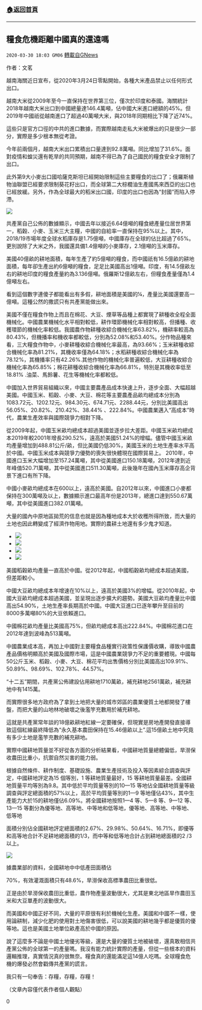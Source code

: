 ###  [:house:返回首頁](https://github.com/ourhimalayas/txt)
---

## 糧食危機距離中國真的還遠嗎
`2020-03-30 18:03 GM06` [轉載自GNews](https://gnews.org/zh-hant/157508/)

作者：文茗

越南海關近日宣布，從2020年3月24日零點開始，各種大米產品禁止以任何形式出口。

越南大米從2009年至今一直保持在世界第三位，僅次於印度和泰國。海關統計2018年越南大米出口到中國總量達146.4萬噸，佔中國大米進口總額的45%。但2019年中國祇從越南進口了超過40萬噸大米，與2018年同期相比下降了近74%。

這些只是官方口徑的中共的進口數據，而實際越南走私大米被爆出的只是很少一部分，實際是多少根本無從考證。

今年前兩個月，越南大米出口累積出口量達到92.8萬噸。同比增加了31.6%。面對疫情和蝗災還有乾旱的共同預期，越南不得已為了自己國民的糧食安全才限制了出口。

此外第9大小麥出口國哈薩克斯坦已經開始限制這些主要糧食的出口了；俄羅斯植物油聯盟已經要求限制葵花籽出口，而全球第二大棕櫚油生產國馬來西亞的出口也已經放緩。另外，作為全球最大的稻米出口國，印度的出口也因為“封國”而陷入停滯。

![](https://s3-ap-northeast-1.amazonaws.com/news.guo.offload.media/wp-content/uploads/2020/03/30180722/999.png)

共產黨自己公佈的數據顯示，中國去年以接近6.64億噸的糧食總產量位居世界第一，稻穀、小麥、玉米三大主糧，中國的自給率一直保持在95%以上。其中，2018/19市場年度全球水稻庫存是1.75億噸，中國庫存在全球的佔比超過了65%。更別說除了大米之外，我國還具備1.4億噸的小麥庫存，2.1億噸的玉米庫存。

美國40億畝的耕地面積，每年生產了約5億噸的糧食，而中國祇有16.5億畝的耕地面積，每年卻生產出約6億噸的糧食，足足比美國高出1億噸。印度，有14.5億畝左右的耕地印度的糧食產量約為3.136億噸。俄羅斯12億畝左右，但糧食產量僅為1.4億噸左右。

看到這個數字連傻子都能看出有多假，耕地面積是美國的¼，產量比美國還要高一億噸。這種公然的撒謊只有共產黨能做出來。

美國不僅在糧食作物上而且在棉花、大豆、煙草等品種上都實現了耕種收全程全面機械化。中國農業機械化水平相對較低，耕作環節機械化率相對較高，但播種、收穫環節的機械化率較低。我國農作物耕種收綜合機械化率63.82%，機耕率較高為80.43%，但機播率和機收率都較低，分別為52.08%和53.40%。分作物品種來看，三大糧食作物中，小麥耕種收綜合機械化率最高，為93.66%；玉米耕種收綜合機械化率為81.21%，其機收率僅為64.18%；水稻耕種收綜合機械化率為78.12%，其機播率只有42.26%.其他作物的機械化率普遍較低，大豆耕種收綜合機械化率為65.85%；棉花耕種收綜合機械化率為66.81%，特別是其機收率低至18.81% .油菜、馬鈴薯、花生等機械化率都較低。

中國加入世界貿易組織以來，中國主要農產品成本快速上升，逐步全面、大幅超越美國。中國玉米、稻穀、小麥、大豆、棉花等主要農產品畝均總成本分別為1083.72元、1202.12元、984.30元、674.71元、2288.44元，分別比美國高出56.05%、20.82%、210.42%、38.44% 、222.84%。中國農業邁入“高成本”時代，農業生產效率與國際競爭力相對下降。

從2009年起，中國玉米畝均總成本超過美國並逐步拉大差距。中國玉米畝均總成本2019年較2001年增長290.52%，遠高於美國51.24%的增幅。儘管中國玉米畝均產量增加到488.81公斤/畝，但比美國仍低30%，美國玉米的土地生產率水平高於中國。中國玉米成本與競爭力優勢的喪失很快體現在國際貿易上。 2010年，中國進口玉米大幅增加至157.24萬噸，其中從美國進口150.18萬噸，2012年達到近年峰值520.71萬噸，其中從美國進口511.30萬噸，此後幾年在國內玉米庫存高企背景下進口有所下降。

中國小麥畝均總成本在600以上，遠高於美國。自2012年以來，中國進口小麥都保持在300萬噸及以上，數據顯示進口最高年份是2013年，總進口達到550.67萬噸，其中從美國進口382.01萬噸。

大量的國內中原地區拋荒的信息也就是因為種地成本大於收穫所得所致，而大量的土地也因此轉變成了經濟作物用地。實際的農耕土地還有多少鬼才知道。

- ![](https://s3-ap-northeast-1.amazonaws.com/news.guo.offload.media/wp-content/uploads/2020/03/30180709/985.jpg)
- ![](https://s3-ap-northeast-1.amazonaws.com/news.guo.offload.media/wp-content/uploads/2020/03/30180654/986.jpg)
- ![](https://s3-ap-northeast-1.amazonaws.com/news.guo.offload.media/wp-content/uploads/2020/03/30180520/987.jpg)
- ![](https://s3-ap-northeast-1.amazonaws.com/news.guo.offload.media/wp-content/uploads/2020/03/30180504/988.jpg)


美國稻穀畝均產量一直高於中國。從2012年起，中國稻穀畝均總成本超過美國，但差距較小。

中國大豆畝均總成本年增速在10%以上，遠高於美國3%的增幅。從2010年起，中國大豆畝均總成本超過美國，並呈現出逐步擴大的趨勢。美國大豆畝均產量比中國高出54.90%，土地生產率長期高於中國。中國大豆進口已逐年攀升至目前的8000多萬噸80%的大豆依賴進口。

中國棉花畝均產量比美國高75%，但畝均總成本高出222.84%。中國棉花進口在2012年達到波峰為513萬噸。

中國農業成本高，再加上中國對主要糧食品種實行政策性保護價收購，導致中國農產品價格明顯高於美國及國際市場，這是中國農業競爭力不足的重要體現。中國每50公斤玉米、稻穀、小麥、大豆、棉花平均出售價格分別比美國高出109.91%、50.89%、98.69%、102.78%、44.57%。

“十二五”期間，共產黨公佈建設佔用耕地1710萬畝，補充耕地2561萬畝，補充耕地中有1415萬。

而實際很多地方政府為了拿到土地把大量的城市郊區的農業優質土地都開發了樓盤，而把大量的山地林地破壞之後濫竽充數用於補充耕地。

這就是共產黨常年談的18億畝耕地紅線一定要確保，但現實是房地產開發直接導致這個紅線最終降低為“永久基本農田保持在15.46億畝以上”.這15億畝土地中究竟有多少土地是濫竽充數的補充耕地。

實際中國耕地質量並不好從各方面的分析結果看，中國耕地質量總體偏低，旱澇保收農田比重小，抗禦自然災害的能力弱。

根據自然條件、耕作制度、基礎設施、農業生產技術及投入等因素綜合調查與評定，中國耕地評定為15 個等別，1 等耕地質量最好，15 等耕地質量最差。全國耕地質量平均等別為9.8。其中低於平均質量等別的10—15 等地佔全國耕地質量等級調查與評定總面積的57%以上，高於平均質量等別的1—9 等地僅佔43%，其中生產能力大於15的耕地僅佔6.09%。將全國耕地按照1—4 等、5—8 等、9—12 等、13—15 等劃分為優等地、高等地、中等地和低等地，優等地、高等地、中等地、低等地

面積分別佔全國耕地評定總面積的2.67%、29.98%、50.64%、16.71%，即優等和高等地合計不足耕地總面積的1/3，而中等和低等地合計占到耕地總面積的2 /3以上。

![](https://s3-ap-northeast-1.amazonaws.com/news.guo.offload.media/wp-content/uploads/2020/03/30180448/989.png)

據農業部的資料，全國耕地中中低產田面積佔

70%，有效灌溉面積只有48.6%，旱澇保收高標準農田比重很低。

正是由於旱澇保收農田比重低，農作物產量波動很大，尤其是東北地區旱作農田玉米和大豆單產的波動很大。

而美國和中國正好不同，大量的平原很有利於機械化生產。美國和中國不一樣，使用論耕制，減少化肥的使用對土地傷害很低，可以說美國的耕地幾乎都是優質的優等地。這也是美國土地單位畝產高於中國的原因。

說了這麼多不論是中國土地優劣等級，還是大量的優質土地被破壞，還真敢相信共產黨公佈的全球第一的產量嗎。我沒有能力統計實際的產量，但從一些根本的資料邏輯推理，真實情況真的很無奈。糧食真的還能滿足這14億人吃嗎。全球糧食危機的爆發必然會戳傳共產黨的謊言。

我只有一句奉告：存糧，存糧，存糧！

（文章內容僅代表作者個人觀點）

0
